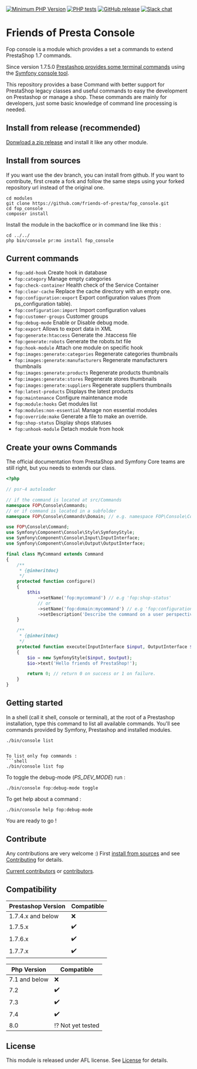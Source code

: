 [![Minimum PHP Version](https://img.shields.io/badge/php-%3E%3D%207.2-8892BF.svg?style=flat-square)](https://php.net/)
[![PHP tests](https://github.com/friends-of-presta/fop_console/actions/workflows/phpstan.yml/badge.svg)](https://github.com/friends-of-presta/fop_console/blob/Add-badge/.github/workflows/phpstan.yml)
[![GitHub release](https://img.shields.io/github/v/release/friends-of-presta/fop_console)](https://github.com/friends-of-presta/fop_console)
[![Slack chat](https://img.shields.io/badge/Chat-on%20Slack-red)](https://github.com/friends-of-presta/who-we-are#what-we-do)

# Friends of Presta Console

Fop console is a module which provides a set a commands to extend PrestaShop 1.7 commands.

Since version 1.7.5.0 [Prestashop provides some terminal commands](https://devdocs.prestashop.com/1.7/modules/concepts/commands/) using the [Symfony console tool](https://symfony.com/doc/3.4/console.html).

This repository provides a base Command with better support for PrestaShop legacy classes and useful commands to easy the development on Prestashop or manage a shop.
These commands are mainly for developers, just some basic knowledge of command line processing is needed.

## Install from release (recommended)

[Donwload a zip release](https://github.com/friends-of-presta/fop_console/releases) and install it like any other module.

## Install from sources

If you want use the dev branch, you can install from github.
If you want to contribute, first create a fork and follow the same steps using your forked repository url instead of the original one.

```
cd modules 
git clone https://github.com/friends-of-presta/fop_console.git
cd fop_console
composer install
```
Install the module in the backoffice or in command line like this :
```
cd ../../
php bin/console pr:mo install fop_console
```

## Current commands

* `fop:add-hook`                       Create hook in database
* `fop:category`                       Manage empty categories
* `fop:check-container`                Health check of the Service Container
* `fop:clear-cache`                    Replace the cache directory with an empty one.
* `fop:configuration:export`           Export configuration values (from ps_configuration table).
* `fop:configuration:import`           Import configuration values
* `fop:customer-groups`                Customer groups
* `fop:debug-mode`                     Enable or Disable debug mode.
* `fop:export`                         Allows to export data in XML
* `fop:generate:htaccess`              Generate the .htaccess file
* `fop:generate:robots`                Generate the robots.txt file
* `fop:hook-module`                    Attach one module on specific hook
* `fop:images:generate:categories`     Regenerate categories thumbnails
* `fop:images:generate:manufacturers`  Regenerate manufacturers thumbnails
* `fop:images:generate:products`       Regenerate products thumbnails
* `fop:images:generate:stores`         Regenerate stores thumbnails
* `fop:images:generate:suppliers`      Regenerate suppliers thumbnails
* `fop:latest-products`                Displays the latest products
* `fop:maintenance`                    Configure maintenance mode
* `fop:module:hooks`                   Get modules list
* `fop:modules:non-essential`          Manage non essential modules
* `fop:override:make`                  Generate a file to make an override.
* `fop:shop-status`                    Display shops statuses
* `fop:unhook-module`                  Detach module from hook

## Create your owns Commands

The official documentation from PrestaShop and Symfony Core teams are still right, but you needs
to extends our class.

```php
<?php

// psr-4 autoloader

// if the command is located at src/Commands
namespace FOP\Console\Commands; 
// or if command is located in a subfolder
namespace FOP\Console\Commands\Domain; // e.g. namespace FOP\Console\Commands\Configuration

use FOP\Console\Command;
use Symfony\Component\Console\Style\SymfonyStyle;
use Symfony\Component\Console\Input\InputInterface;
use Symfony\Component\Console\Output\OutputInterface;

final class MyCommand extends Command
{
    /**
     * {@inheritdoc}
     */
    protected function configure()
    {
        $this
            ->setName('fop:mycommand') // e.g 'fop:shop-status'
            // or
            ->setName('fop:domain:mycommand') // e.g 'fop:configuration:export' 
            ->setDescription('Describe the command on a user perspective.');
    }

    /**
     * {@inheritdoc}
     */
    protected function execute(InputInterface $input, OutputInterface $output)
    {
        $io = new SymfonyStyle($input, $output);
        $io->text('Hello friends of PrestaShop!');

        return 0; // return 0 on success or 1 on failure.
    }
}
```

## Getting started

In a shell (call it shell, console or terminal), at the root of a Prestashop installation, type this command to list all available commands.
You'll see commands provided by Symfony, Prestashop and installed modules.

```shell
./bin/console list


To list only fop commands :
```shell
./bin/console list fop
```

To toggle the debug-mode (_PS_DEV_MODE_) run :
```shell
./bin/console fop:debug-mode toggle
```

To get help about a command :
```shell
./bin/console help fop:debug-mode
```

You are ready to go !

## Contribute

Any contributions are very welcome :)
First [install from sources](/README.md#install-from-sources) and see [Contributing](/CONTRIBUTING.md) for details.

[Current contributors](https://github.com/friends-of-presta/fop_console/graphs/contributors) or [contributors](/CONTRIBUTORS.md).

## Compatibility

| Prestashop Version | Compatible |
| ------------------ | -----------|
| 1.7.4.x and below | :x: |
| 1.7.5.x | :heavy_check_mark: |
| 1.7.6.x | :heavy_check_mark: |
| 1.7.7.x | :heavy_check_mark: |

| Php Version | Compatible |
| ------ | -----------|
| 7.1 and below | :x: |
| 7.2 | :heavy_check_mark: |
| 7.3| :heavy_check_mark: |
| 7.4 | :heavy_check_mark: |
| 8.0 | :interrobang: Not yet tested |

## License

This module is released under AFL license.
See [License](/docs/licenses/LICENSE.txt) for details.
